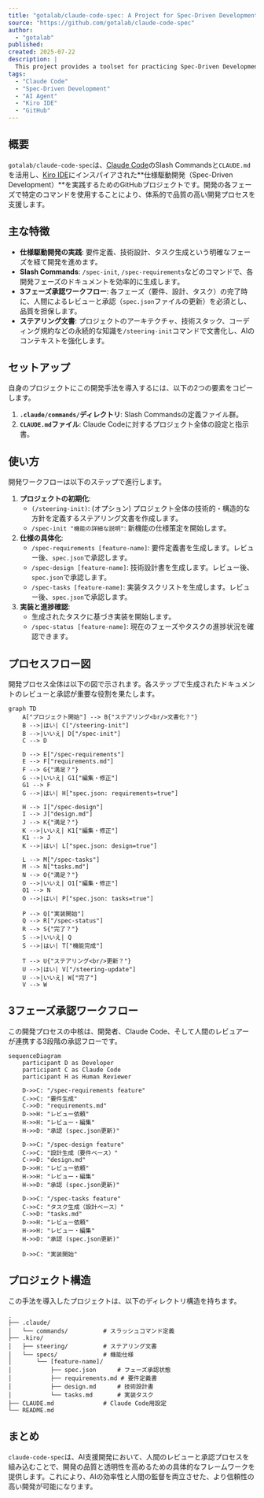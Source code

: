 ```yaml
---
title: "gotalab/claude-code-spec: A Project for Spec-Driven Development with Claude Code"
source: "https://github.com/gotalab/claude-code-spec"
author:
  - "gotalab"
published:
created: 2025-07-22
description: |
  This project provides a toolset for practicing Spec-Driven Development using Claude Code's Slash Commands and CLAUDE.md, replicating the development flow of the Kiro IDE.
tags:
  - "Claude Code"
  - "Spec-Driven Development"
  - "AI Agent"
  - "Kiro IDE"
  - "GitHub"
---
```


## 概要

`gotalab/claude-code-spec`は、[Claude Code](https://claude.ai/code)のSlash Commandsと`CLAUDE.md`を活用し、[Kiro IDE](https://kiro.com)にインスパイアされた**仕様駆動開発（Spec-Driven Development）**を実践するためのGitHubプロジェクトです。開発の各フェーズで特定のコマンドを使用することにより、体系的で品質の高い開発プロセスを支援します。

## 主な特徴

* **仕様駆動開発の実践**: 要件定義、技術設計、タスク生成という明確なフェーズを経て開発を進めます。
* **Slash Commands**: `/spec-init`, `/spec-requirements`などのコマンドで、各開発フェーズのドキュメントを効率的に生成します。
* **3フェーズ承認ワークフロー**: 各フェーズ（要件、設計、タスク）の完了時に、人間によるレビューと承認（`spec.json`ファイルの更新）を必須とし、品質を担保します。
* **ステアリング文書**: プロジェクトのアーキテクチャ、技術スタック、コーディング規約などの永続的な知識を`/steering-init`コマンドで文書化し、AIのコンテキストを強化します。

## セットアップ

自身のプロジェクトにこの開発手法を導入するには、以下の2つの要素をコピーします。

1. **`.claude/commands/`ディレクトリ**: Slash Commandsの定義ファイル群。
2. **`CLAUDE.md`ファイル**: Claude Codeに対するプロジェクト全体の設定と指示書。

## 使い方

開発ワークフローは以下のステップで進行します。

1. **プロジェクトの初期化**:
    * `(/steering-init)`: (オプション) プロジェクト全体の技術的・構造的な方針を定義するステアリング文書を作成します。
    * `/spec-init "機能の詳細な説明"`: 新機能の仕様策定を開始します。
2. **仕様の具体化**:
    * `/spec-requirements [feature-name]`: 要件定義書を生成します。レビュー後、`spec.json`で承認します。
    * `/spec-design [feature-name]`: 技術設計書を生成します。レビュー後、`spec.json`で承認します。
    * `/spec-tasks [feature-name]`: 実装タスクリストを生成します。レビュー後、`spec.json`で承認します。
3. **実装と進捗確認**:
    * 生成されたタスクに基づき実装を開始します。
    * `/spec-status [feature-name]`: 現在のフェーズやタスクの進捗状況を確認できます。

## プロセスフロー図

開発プロセス全体は以下の図で示されます。各ステップで生成されたドキュメントのレビューと承認が重要な役割を果たします。

```mermaid
graph TD
    A["プロジェクト開始"] --> B{"ステアリング<br/>文書化？"}
    B -->|はい| C["/steering-init"]
    B -->|いいえ| D["/spec-init"]
    C --> D
    
    D --> E["/spec-requirements"]
    E --> F["requirements.md"]
    F --> G{"満足？"}
    G -->|いいえ| G1["編集・修正"]
    G1 --> F
    G -->|はい| H["spec.json: requirements=true"]
    
    H --> I["/spec-design"]
    I --> J["design.md"]
    J --> K{"満足？"}
    K -->|いいえ| K1["編集・修正"]
    K1 --> J
    K -->|はい| L["spec.json: design=true"]
    
    L --> M["/spec-tasks"]
    M --> N["tasks.md"]
    N --> O{"満足？"}
    O -->|いいえ| O1["編集・修正"]
    O1 --> N
    O -->|はい| P["spec.json: tasks=true"]
    
    P --> Q["実装開始"]
    Q --> R["/spec-status"]
    R --> S{"完了？"}
    S -->|いいえ| Q
    S -->|はい| T["機能完成"]
    
    T --> U{"ステアリング<br/>更新？"}
    U -->|はい| V["/steering-update"]
    U -->|いいえ| W["完了"]
    V --> W
```

## 3フェーズ承認ワークフロー

この開発プロセスの中核は、開発者、Claude Code、そして人間のレビュアーが連携する3段階の承認フローです。

```mermaid
sequenceDiagram
    participant D as Developer
    participant C as Claude Code
    participant H as Human Reviewer
    
    D->>C: "/spec-requirements feature"
    C->>C: "要件生成"
    C->>D: "requirements.md"
    D->>H: "レビュー依頼"
    H->>H: "レビュー・編集"
    H->>D: "承認 (spec.json更新)"
    
    D->>C: "/spec-design feature"
    C->>C: "設計生成（要件ベース）"
    C->>D: "design.md"
    D->>H: "レビュー依頼"
    H->>H: "レビュー・編集"
    H->>D: "承認 (spec.json更新)"
    
    D->>C: "/spec-tasks feature"
    C->>C: "タスク生成（設計ベース）"
    C->>D: "tasks.md"
    D->>H: "レビュー依頼"
    H->>H: "レビュー・編集"
    H->>D: "承認 (spec.json更新)"
    
    D->>C: "実装開始"
```

## プロジェクト構造

この手法を導入したプロジェクトは、以下のディレクトリ構造を持ちます。

```
.
├── .claude/
│   └── commands/          # スラッシュコマンド定義
├── .kiro/
│   ├── steering/          # ステアリング文書
│   └── specs/             # 機能仕様
│       └── [feature-name]/
│           ├── spec.json      # フェーズ承認状態
│           ├── requirements.md # 要件定義書
│           ├── design.md      # 技術設計書
│           └── tasks.md       # 実装タスク
├── CLAUDE.md              # Claude Code用設定
└── README.md
```

## まとめ

`claude-code-spec`は、AI支援開発において、人間のレビューと承認プロセスを組み込むことで、開発の品質と透明性を高めるための具体的なフレームワークを提供します。これにより、AIの効率性と人間の監督を両立させた、より信頼性の高い開発が可能になります。
